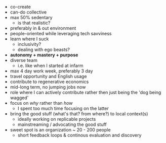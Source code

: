 - co-create
- can-do collective
- max 50% sedentary
  - is that realistic?
- preferably in & out environment
- people-oriented while leveraging tech savviness
- learn where I suck
  - inclusivity?
  - dealing with ego beasts?
- **autonomy + mastery + purpose**
- diverse team
  - i.e. like when I started at infarm
- max 4 day work week, preferably 3 day
- travel opportunity and English usage
- contribute to regenerative economics
- mid-long term, no jumping jobs now
- role where I can actively contribute rather then just being the 'dog being wagged'
- focus on _why_ rather than _how_
  - I spent too much time focusing on the latter
- bring the good stuff (what's that? from where?) to local context(s)
  - ideally working on replicable projects
  - mainstreaming / advocating the good stuff
- sweet spot is an organization ~ 20 - 200 people
	- short feedback loops & continous evaluation and discovery
